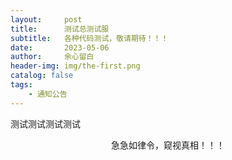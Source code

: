 ```yaml
---
layout:     post
title:      测试总测试服
subtitle:   各种代码测试，敬请期待！！！
date:       2023-05-06
author:     余心留白
header-img: img/the-first.png
catalog: false
tags:
    - 通知公告
---
```


测试测试测试测试

<div style="text-align: center;">
  <p id="konami-text">急急如律令，窥视真相！！！</p>
  <div id="hidden-content" class="hidden">
    <p>桃子</p>
    <img src="https://placekitten.com/400/300" alt="隐藏的图片">
  </div>
</div>

<style>
  .hidden {
    display: none;
  }

  .shown {
    display: block;
  }

  img {
    max-width: 100%;
    height: auto;
  }

  .scale {
    transform: scale(1.05);
    transition: transform 0.2s ease-in-out;
  }
</style>

<script>
  let keysPressed = [];
  const konamiCode = ['ArrowUp', 'ArrowDown', 'ArrowUp', 'ArrowDown'];
  const hiddenContent = document.getElementById('hidden-content');
  const konamiText = document.getElementById('konami-text');

  // 判断设备是否为移动端
  const isMobileDevice = /Android|webOS|iPhone|iPad|iPod|BlackBerry|IEMobile|Opera Mini/i.test(navigator.userAgent);

  // 统一的按键事件监听器
  document.addEventListener('keydown', function(event) {
    keysPressed.push(event.code);
    keysPressed.splice(-konamiCode.length - 1, keysPressed.length - konamiCode.length);
    if (JSON.stringify(keysPressed) === JSON.stringify(konamiCode)) {
      if (hiddenContent.classList.contains('hidden')) {
        hiddenContent.classList.remove('hidden');
        hiddenContent.classList.add('shown');
        konamiText.classList.add('hidden');
      } else {
        hiddenContent.classList.remove('shown');
        hiddenContent.classList.add('hidden');
        konamiText.classList.remove('hidden');
      }
    }
  });

  // 在移动设备上使隐藏的内容可见
  if (isMobileDevice) {
    konamiText.addEventListener('click', function() {
      if (hiddenContent.classList.contains('hidden')) {
        hiddenContent.classList.remove('hidden');
        hiddenContent.classList.add('shown');
        konamiText.classList.add('hidden');
      } else {
        hiddenContent.classList.remove('shown');
        hiddenContent.classList.add('hidden');
        konamiText.classList.remove('hidden');
      }
    });
    // 添加图片缩放效果
    const img = hiddenContent.querySelector('img');
    img.classList.add('scale');
    img.addEventListener('click', function() {
      img.classList.remove('scale');
      setTimeout(function() {
        img.classList.add('scale');
      }, 0);
    });
  }
</script>

